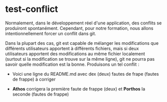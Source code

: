 # test-conflict

Normalement, dans le développement réel d'une application, des conflits se produiront spontanément. Cependant, pour notre formation, nous allons intentionnellement forcer un conflit dans git.

Dans la plupart des cas, git est capable de mélanger les modifications que différents utilisateurs apportent à différents fichiers, mais si deux utilisateurs apportent des modifications au même fichier localement (surtout si la modification se trouve sur la même ligne), git ne pourra pas savoir quelle modification est la bonne. Produisons un tel conflit :

- Voici une ligne du README.md avec dex (deux) fautes de frape (fautes de frappe) à corriger

- **Athos** corrigera la première faute de frappe (deux) et **Porthos** la seconde (fautes de frappe) 
